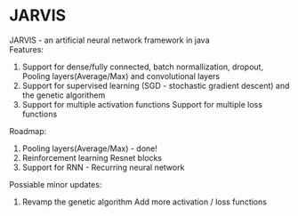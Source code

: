 # JARVIS
JARVIS - an artificial neural network framework in java  
Features:  
  1. Support for dense/fully connected, batch normallization, dropout, Pooling layers(Average/Max) and convolutional layers
  2. Support for supervised learning (SGD - stochastic gradient descent) and the genetic algorithem 
  3. Support for multiple activation functions Support for multiple loss functions 

Roadmap:  
  1. Pooling layers(Average/Max) - done! 
  2. Reinforcement learning Resnet blocks 
  3. Support for RNN - Recurring neural network 

Possiable minor updates:  
  1. Revamp the genetic algorithm Add more activation / loss functions
